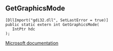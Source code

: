 ## GetGraphicsMode

```
[DllImport("gdi32.dll", SetLastError = true)]
public static extern int GetGraphicsMode(
   IntPtr hdc
);
```

[Microsoft documentation](https://docs.microsoft.com/en-us/windows/win32/api/wingdi/nf-wingdi-getgraphicsmode)
